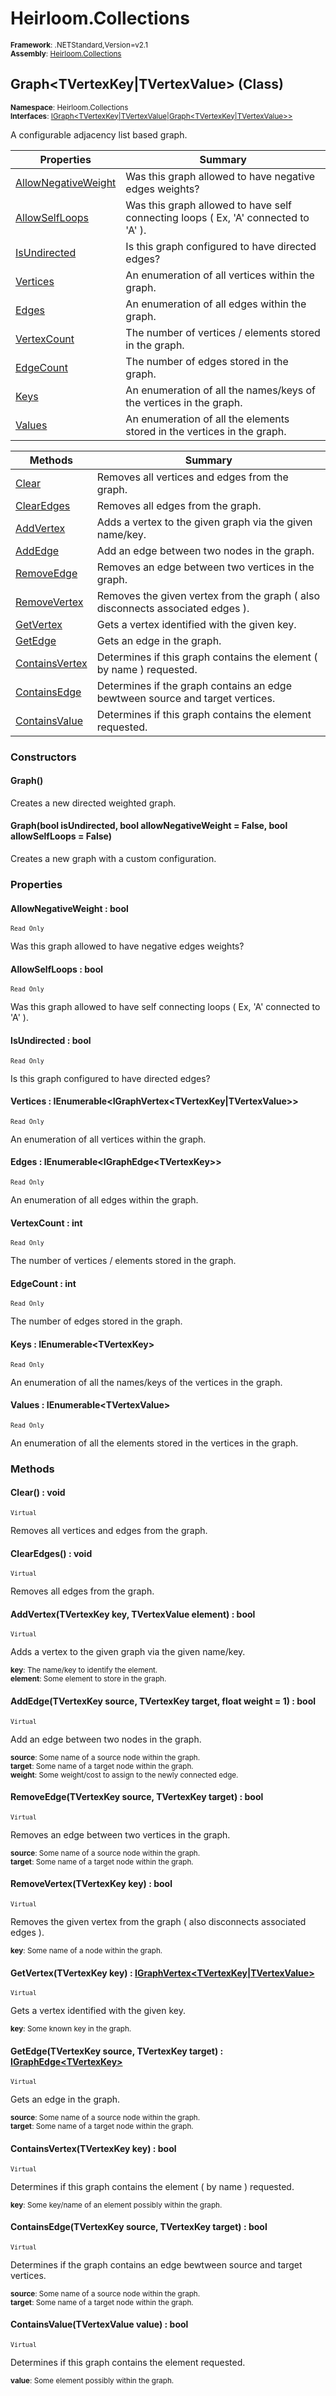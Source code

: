# Heirloom.Collections

<small>**Framework**: .NETStandard,Version=v2.1</small>  
<small>**Assembly**: [Heirloom.Collections](../Heirloom.Collections/Heirloom.Collections.md)</small>  

## Graph\<TVertexKey|TVertexValue> (Class)
<small>**Namespace**: Heirloom.Collections</sub></small>  
<small>**Interfaces**: [IGraph\<TVertexKey|TVertexValue|Graph\<TVertexKey|TVertexValue>>](Heirloom.Collections.IGraph[TVertexKey_TVertexValue_Graph[TVertexKey_TVertexValue]].md)</small>  

A configurable adjacency list based graph.

| Properties | Summary |
|------------|---------|
| [AllowNegativeWeight](#ALL5C2502C8) | Was this graph allowed to have negative edges weights? |
| [AllowSelfLoops](#ALLB65AF4B0) | Was this graph allowed to have self connecting loops ( Ex, 'A' connected to 'A' ). |
| [IsUndirected](#ISU79739BDD) | Is this graph configured to have directed edges? |
| [Vertices](#VER648B0F21) | An enumeration of all vertices within the graph. |
| [Edges](#EDG6DC48328) | An enumeration of all edges within the graph. |
| [VertexCount](#VER996CD387) | The number of vertices / elements stored in the graph. |
| [EdgeCount](#EDG78704F9E) | The number of edges stored in the graph. |
| [Keys](#KEY3D37EC76) | An enumeration of all the names/keys of the vertices in the graph. |
| [Values](#VALE51C03E4) | An enumeration of all the elements stored in the vertices in the graph. |

| Methods | Summary |
|---------|---------|
| [Clear](#CLE4538C554) | Removes all vertices and edges from the graph. |
| [ClearEdges](#CLEC3B6A45C) | Removes all edges from the graph. |
| [AddVertex](#ADD5AA17499) | Adds a vertex to the given graph via the given name/key. |
| [AddEdge](#ADDC1D4A1D3) | Add an edge between two nodes in the graph. |
| [RemoveEdge](#REM469A9FCE) | Removes an edge between two vertices in the graph. |
| [RemoveVertex](#REM577B1CC7) | Removes the given vertex from the graph ( also disconnects associated edges ). |
| [GetVertex](#GET58F3FBE0) | Gets a vertex identified with the given key. |
| [GetEdge](#GET142350CA) | Gets an edge in the graph. |
| [ContainsVertex](#CONFF61E272) | Determines if this graph contains the element ( by name ) requested. |
| [ContainsEdge](#CON4B1518D5) | Determines if the graph contains an edge bewtween source and target vertices. |
| [ContainsValue](#CON35FD79FD) | Determines if this graph contains the element requested. |

### Constructors

#### Graph()

Creates a new directed weighted graph.

#### Graph(bool isUndirected, bool allowNegativeWeight = False, bool allowSelfLoops = False)

Creates a new graph with a custom configuration.

### Properties

#### <a name="ALL5C2502C8"></a>AllowNegativeWeight : bool

<small>`Read Only`</small>

Was this graph allowed to have negative edges weights?

#### <a name="ALLB65AF4B0"></a>AllowSelfLoops : bool

<small>`Read Only`</small>

Was this graph allowed to have self connecting loops ( Ex, 'A' connected to 'A' ).

#### <a name="ISU79739BDD"></a>IsUndirected : bool

<small>`Read Only`</small>

Is this graph configured to have directed edges?

#### <a name="VER648B0F21"></a>Vertices : IEnumerable\<IGraphVertex\<TVertexKey|TVertexValue>>

<small>`Read Only`</small>

An enumeration of all vertices within the graph.

#### <a name="EDG6DC48328"></a>Edges : IEnumerable\<IGraphEdge\<TVertexKey>>

<small>`Read Only`</small>

An enumeration of all edges within the graph.

#### <a name="VER996CD387"></a>VertexCount : int

<small>`Read Only`</small>

The number of vertices / elements stored in the graph.

#### <a name="EDG78704F9E"></a>EdgeCount : int

<small>`Read Only`</small>

The number of edges stored in the graph.

#### <a name="KEY3D37EC76"></a>Keys : IEnumerable\<TVertexKey>

<small>`Read Only`</small>

An enumeration of all the names/keys of the vertices in the graph.

#### <a name="VALE51C03E4"></a>Values : IEnumerable\<TVertexValue>

<small>`Read Only`</small>

An enumeration of all the elements stored in the vertices in the graph.

### Methods

#### <a name="CLE4538C554"></a>Clear() : void

<small>`Virtual`</small>

Removes all vertices and edges from the graph.

#### <a name="CLEC3B6A45C"></a>ClearEdges() : void

<small>`Virtual`</small>

Removes all edges from the graph.

#### <a name="ADD5AA17499"></a>AddVertex(TVertexKey key, TVertexValue element) : bool

<small>`Virtual`</small>

Adds a vertex to the given graph via the given name/key.

<small>**key**: <param name="key">The name/key to identify the element.</param>  
</small>
<small>**element**: <param name="element">Some element to store in the graph.</param>  
</small>

#### <a name="ADDC1D4A1D3"></a>AddEdge(TVertexKey source, TVertexKey target, float weight = 1) : bool

<small>`Virtual`</small>

Add an edge between two nodes in the graph.

<small>**source**: <param name="source">Some name of a source node within the graph.</param>  
</small>
<small>**target**: <param name="target">Some name of a target node within the graph.</param>  
</small>
<small>**weight**: <param name="weight">Some weight/cost to assign to the newly connected edge.</param>  
</small>

#### <a name="REM469A9FCE"></a>RemoveEdge(TVertexKey source, TVertexKey target) : bool

<small>`Virtual`</small>

Removes an edge between two vertices in the graph.

<small>**source**: <param name="source">Some name of a source node within the graph.</param>  
</small>
<small>**target**: <param name="target">Some name of a target node within the graph.</param>  
</small>

#### <a name="REM577B1CC7"></a>RemoveVertex(TVertexKey key) : bool

<small>`Virtual`</small>

Removes the given vertex from the graph ( also disconnects associated edges ).

<small>**key**: <param name="key">Some name of a node within the graph.</param>  
</small>

#### <a name="GET58F3FBE0"></a>GetVertex(TVertexKey key) : [IGraphVertex\<TVertexKey|TVertexValue>](Heirloom.Collections.IGraphVertex[TVertexKey_TVertexValue].md)

<small>`Virtual`</small>

Gets a vertex identified with the given key.

<small>**key**: <param name="key"> Some known key in the graph. </param>  
</small>

#### <a name="GET142350CA"></a>GetEdge(TVertexKey source, TVertexKey target) : [IGraphEdge\<TVertexKey>](Heirloom.Collections.IGraphEdge[TVertexKey].md)

<small>`Virtual`</small>

Gets an edge in the graph.

<small>**source**: <param name="source">Some name of a source node within the graph.</param>  
</small>
<small>**target**: <param name="target">Some name of a target node within the graph.</param>  
</small>

#### <a name="CONFF61E272"></a>ContainsVertex(TVertexKey key) : bool

<small>`Virtual`</small>

Determines if this graph contains the element ( by name ) requested.

<small>**key**: <param name="key">Some key/name of an element possibly within the graph.</param>  
</small>

#### <a name="CON4B1518D5"></a>ContainsEdge(TVertexKey source, TVertexKey target) : bool

<small>`Virtual`</small>

Determines if the graph contains an edge bewtween source and target vertices.

<small>**source**: <param name="source">Some name of a source node within the graph.</param>  
</small>
<small>**target**: <param name="target">Some name of a target node within the graph.</param>  
</small>

#### <a name="CON35FD79FD"></a>ContainsValue(TVertexValue value) : bool

<small>`Virtual`</small>

Determines if this graph contains the element requested.

<small>**value**: <param name="value">Some element possibly within the graph.</param>  
</small>

